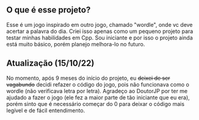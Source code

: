 ## O que é esse projeto? 
Esse é um jogo inspirado em outro jogo, chamado "wordle", onde vc deve acertar a palavra do dia. Criei isso apenas como um pequeno projeto para testar minhas habilidades em Cpp. Sou iniciante e por isso o projeto ainda está muito básico, porém planejo melhora-lo no futuro.
## Atualização (15/10/22)
No momento, após 9 meses do início do projeto, eu ~~deixei de ser vagabundo~~ decidi refazer o código do jogo, pois não funcionava como o wordle (não verificava letra por letra). Agradeço ao DoutorJP por ter me ajudado a fazer o jogo (ele fez a maior parte de tão iniciante que eu era), porém sinto que é necessário começar do 0 para deixar o código mais legível e de fácil entendimento.
